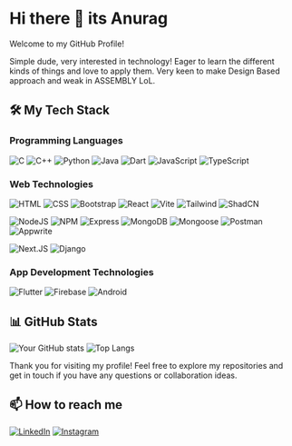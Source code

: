 # Hi there 👋 its Anurag

Welcome to my GitHub Profile!

Simple dude, very interested in technology! Eager to learn the different kinds of things and love to apply them. Very keen to make Design Based approach and weak in ASSEMBLY LoL. 

## 🛠️ My Tech Stack

### Programming Languages
![C](https://img.shields.io/badge/C-121212?style=for-the-badge&logo=c)
![C++](https://img.shields.io/badge/C++-121212?style=for-the-badge&logo=c%2B%2B&logoColor=F34B7D)
![Python](https://img.shields.io/badge/Python-121212?style=for-the-badge&logo=python)
![Java](https://img.shields.io/badge/Java-121212?style=for-the-badge&logo=openjdk&logoColor=B07219)
![Dart](https://img.shields.io/badge/Dart-121212?style=for-the-badge&logo=dart&logoColor=00B4AB)
![JavaScript](https://img.shields.io/badge/JavaScript-121212?style=for-the-badge&logo=javascript)
![TypeScript](https://img.shields.io/badge/TypeScript-121212?style=for-the-badge&logo=typescript)


### Web Technologies
![HTML](https://img.shields.io/badge/HTML5-121212?style=for-the-badge&logo=html5)
![CSS](https://img.shields.io/badge/CSS3-121212?style=for-the-badge&logo=css3&logoColor=1572B6)
![Bootstrap](https://img.shields.io/badge/Bootstrap-121212?style=for-the-badge&logo=bootstrap)
![React](https://img.shields.io/badge/React-121212?style=for-the-badge&logo=react)
![Vite](https://img.shields.io/badge/Vite-121212?style=for-the-badge&logo=vite)
![Tailwind](https://img.shields.io/badge/Tailwind-121212?style=for-the-badge&logo=tailwindcss)
![ShadCN](https://img.shields.io/badge/ShadCN-121212?style=for-the-badge&logo=shadcnui)

![NodeJS](https://img.shields.io/badge/Node.JS-121212?style=for-the-badge&logo=node.js)
![NPM](https://img.shields.io/badge/NPM-121212?style=for-the-badge&logo=npm)
![Express](https://img.shields.io/badge/Express-121212?style=for-the-badge&logo=express&logoColor=white)
![MongoDB](https://img.shields.io/badge/MongoDB-121212?style=for-the-badge&logo=mongodb)
![Mongoose](https://img.shields.io/badge/Mongoose-121212?style=for-the-badge&logo=mongoose&logoColor=brown)
![Postman](https://img.shields.io/badge/Postman-121212?style=for-the-badge&logo=postman)
![Appwrite](https://img.shields.io/badge/Appwrite-121212?style=for-the-badge&logo=appwrite)

![Next.JS](https://img.shields.io/badge/Next.JS-121212?style=for-the-badge&logo=next.js)
![Django](https://img.shields.io/badge/Django-121212?style=for-the-badge&logo=django&logoColor=095E20)

### App Development Technologies
![Flutter](https://img.shields.io/badge/Flutter-121212?style=for-the-badge&logo=flutter&logoColor=cyan)
![Firebase](https://img.shields.io/badge/Firebase-121212?style=for-the-badge&logo=firebase&logoColor=yellow)
![Android](https://img.shields.io/badge/Android-121212?style=for-the-badge&logo=android)

## 📊 GitHub Stats
![Your GitHub stats](https://github-readme-stats.vercel.app/api?username=AnuOdinson117&show_icons=true&theme=radical)
![Top Langs](https://github-readme-stats.vercel.app/api/top-langs/?username=AnuOdinson117&layout=compact&theme=radical)

Thank you for visiting my profile! Feel free to explore my repositories and get in touch if you have any questions or collaboration ideas.

## 📫 How to reach me
[![LinkedIn](https://img.shields.io/badge/LinkedIn-121212?style=for-the-badge&logo=linkedin&logoColor=blue)](https://www.linkedin.com/in/anurag-bhattacharjee-65a487275)
[![Instagram](https://img.shields.io/badge/Instagram-121212?style=for-the-badge&logo=instagram)](https://www.instagram.com/_.hamsen._)

<!--
**GitHam777/GitHam777** is a ✨ _special_ ✨ repository because its `README.md` (this file) appears on your GitHub profile.

Here are some ideas to get you started:

- 🔭 I’m currently working on ...
- 🌱 I’m currently learning ...
- 👯 I’m looking to collaborate on ...
- 🤔 I’m looking for help with ...
- 💬 Ask me about ...
- 📫 How to reach me: ...
- 😄 Pronouns: ...
- ⚡ Fun fact: ...
-->
